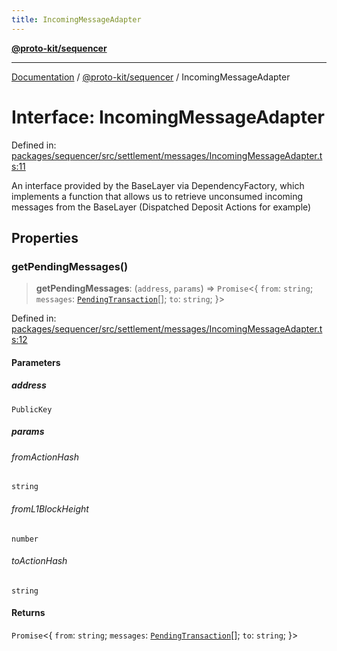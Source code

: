 ```yaml
---
title: IncomingMessageAdapter
---
```


[**@proto-kit/sequencer**](../README.md)

***

[Documentation](../../../README.md) / [@proto-kit/sequencer](../README.md) / IncomingMessageAdapter

# Interface: IncomingMessageAdapter

Defined in: [packages/sequencer/src/settlement/messages/IncomingMessageAdapter.ts:11](https://github.com/proto-kit/framework/blob/28efa802e3737fc3b77339148b307ef7246f3ef1/packages/sequencer/src/settlement/messages/IncomingMessageAdapter.ts#L11)

An interface provided by the BaseLayer via DependencyFactory,
which implements a function that allows us to retrieve
unconsumed incoming messages from the BaseLayer
(Dispatched Deposit Actions for example)

## Properties

### getPendingMessages()

> **getPendingMessages**: (`address`, `params`) => `Promise`\<\{ `from`: `string`; `messages`: [`PendingTransaction`](../classes/PendingTransaction.md)[]; `to`: `string`; \}\>

Defined in: [packages/sequencer/src/settlement/messages/IncomingMessageAdapter.ts:12](https://github.com/proto-kit/framework/blob/28efa802e3737fc3b77339148b307ef7246f3ef1/packages/sequencer/src/settlement/messages/IncomingMessageAdapter.ts#L12)

#### Parameters

##### address

`PublicKey`

##### params

###### fromActionHash

`string`

###### fromL1BlockHeight

`number`

###### toActionHash

`string`

#### Returns

`Promise`\<\{ `from`: `string`; `messages`: [`PendingTransaction`](../classes/PendingTransaction.md)[]; `to`: `string`; \}\>
